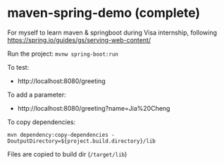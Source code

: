 # maven-spring-demo (complete)

For myself to learn maven & springboot during Visa internship,
following https://spring.io/guides/gs/serving-web-content/

Run the project:
`mvnw spring-boot:run`

To test: 
- http://localhost:8080/greeting

To add a parameter: 
- http://localhost:8080/greeting?name=Jia%20Cheng 


To copy dependencies:

```
mvn dependency:copy-dependencies -DoutputDirectory=${project.build.directory}/lib
```

Files are copied to build dir (`/target/lib`) 